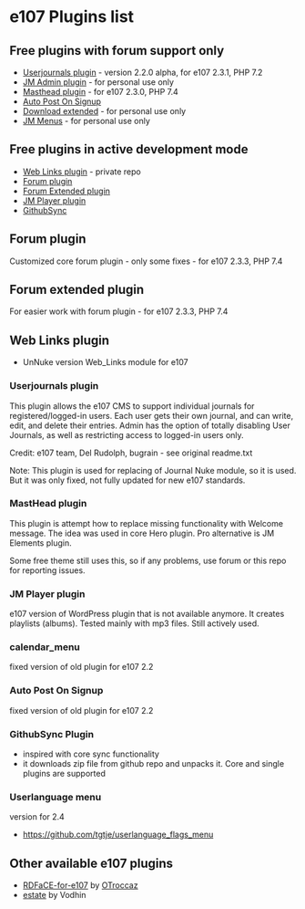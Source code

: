 # e107 Plugins list


## Free plugins with forum support only 

* [Userjournals plugin](https://github.com/e107-plugins/userjournals) - version 2.2.0 alpha, for e107 2.3.1, PHP 7.2  
* [JM Admin plugin](https://github.com/e107-plugins/jmadmin) - for personal use only
* [Masthead plugin](https://github.com/e107-plugins/masthead) - for e107 2.3.0, PHP 7.4 
* [Auto Post On Signup](https://github.com/Jimako-e107-plugins/apos)
* [Download extended](https://github.com/Jimako-e107-plugins/download_extended)  - for personal use only
* [JM Menus](https://github.com/Jimako-e107-plugins/jmmenus)  - for personal use only




## Free plugins in active development mode 

* [Web Links plugin](https://github.com/Jimako-e107-plugins/web_links) - private repo
* [Forum plugin](https://github.com/Jimako-e107-plugins/forum)
* [Forum Extended plugin](https://github.com/Jimako-e107-plugins/forum_extended)
* [JM Player plugin](https://github.com/Jimako-e107-plugins/jm_jplayer)
* [GithubSync](https://github.com/Jimako-e107-plugins/githubSync)


## Forum plugin

Customized core forum plugin - only some fixes - for e107 2.3.3, PHP 7.4  

## Forum extended plugin

For easier work with forum plugin - for e107 2.3.3, PHP 7.4  

## Web Links plugin

- UnNuke version Web_Links module for e107

### Userjournals plugin

This plugin allows the e107 CMS to support individual journals for
registered/logged-in users. Each user gets their own journal, and
can write, edit, and delete their entries. Admin has the option of
totally disabling User Journals, as well as restricting access to
logged-in users only.

Credit: e107 team, Del Rudolph, bugrain - see original readme.txt

Note: This plugin is used for replacing of Journal Nuke module, so it is used. But it was only fixed, not fully updated for new e107 standards. 

###  MastHead plugin

This plugin is attempt how to replace missing functionality with Welcome message. The idea was used in core Hero plugin. Pro alternative is JM Elements plugin.

Some free theme still uses this, so if any problems, use forum or this repo for reporting issues.

###  JM Player plugin

e107 version of WordPress plugin that is not available anymore. It creates playlists (albums). Tested mainly with mp3 files. Still actively used. 
 
### calendar_menu

fixed version of old plugin for e107 2.2

### Auto Post On Signup

fixed version of old plugin for e107 2.2

### GithubSync Plugin
- inspired with core sync functionality
- it downloads zip file from github repo and unpacks it. Core and single plugins are supported

### Userlanguage menu 
version for 2.4
- https://github.com/tgtje/userlanguage_flags_menu

## Other available e107 plugins
* [RDFaCE-for-e107](https://github.com/OTroccaz/RDFaCE-for-e107)  by  [OTroccaz](https://github.com/OTroccaz)
* [estate](https://github.com/Vodhin/estate)  by  Vodhin 


